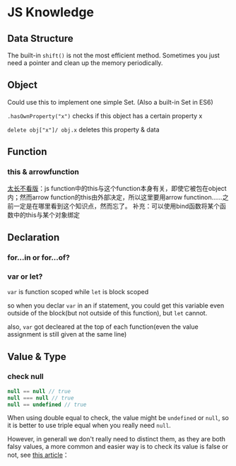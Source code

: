 # JS Knowledge

## Data Structure

The built-in `shift()` is not the most efficient method. Sometimes you just need a pointer and clean up the memory periodically.

## Object

Could use this to implement one simple Set. (Also a built-in Set in ES6)

`.hasOwnProperty("x")` checks if this object has a certain property x

`delete obj["x"]/ obj.x` deletes this property & data

## Function

### this & arrowfunction

[太长不看版](https://frontarm.com/james-k-nelson/when-to-use-arrow-functions/)：js function中的this与这个function本身有关，即使它被包在object内；然而arrow function的this由外部决定，所以这里要用arrow functinon……之前一定是在哪里看到这个知识点，然而忘了。
补充：可以使用bind函数将某个函数中的this与某个对象绑定

<script src="https://gist.github.com/sheronw/2ce2ecb7d06c85e0cc96c512fcff17c0.js"></script>

## Declaration

### for...in or for...of?

<script src="https://gist.github.com/sheronw/62f6e9c8fb3bf43d092a949629ddeb3f.js"></script>

### var or let?

`var` is function scoped while `let` is block scoped

so when you declar `var` in an if statement, you could get this variable even outside of the block(but not outside of this function), but `let` cannot.

also, `var` got decleared at the top of each function(even the value assignment is still given at the same line)

<script src="https://gist.github.com/sheronw/b88c63dc45139626f2f4277cf62b2bba.js"></script>

## Value & Type

### check null

```javascript
null == null // true
null === null // true
null == undefined // true
```

When using double equal to check, the value might be `undefined` or `null`, so it is better to use triple equal when you really need `null`.

However, in generall we don't really need to distinct them, as they are both falsy values, a more common and easier way is to check its value is false or not, see [this article](https://medium.com/javascript-in-plain-english/how-to-check-for-null-in-javascript-dffab64d8ed5)：

<script src="https://gist.github.com/djD-REK/aac9da6754225d006cd62d8b40df40cb.js"></script>

